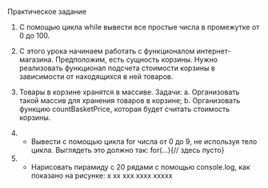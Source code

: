 Практическое задание

1. С помощью цикла while вывести все простые числа в промежутке от 0 до 100.

2. С этого урока начинаем работать с функционалом интернет-магазина. Предположим, есть
сущность корзины. Нужно реализовать функционал подсчета стоимости корзины в
зависимости от находящихся в ней товаров.

3. Товары в корзине хранятся в массиве. Задачи:
a. Организовать такой массив для хранения товаров в корзине;
b. Организовать функцию countBasketPrice, которая будет считать стоимость корзины.

4. * Вывести с помощью цикла for числа от 0 до 9, не используя тело цикла. Выглядеть это
должно так:
for(...){// здесь пусто}

5. * Нарисовать пирамиду с 20 рядами с помощью console.log, как показано на рисунке:
x
xx
xxx
xxxx
xxxxx
